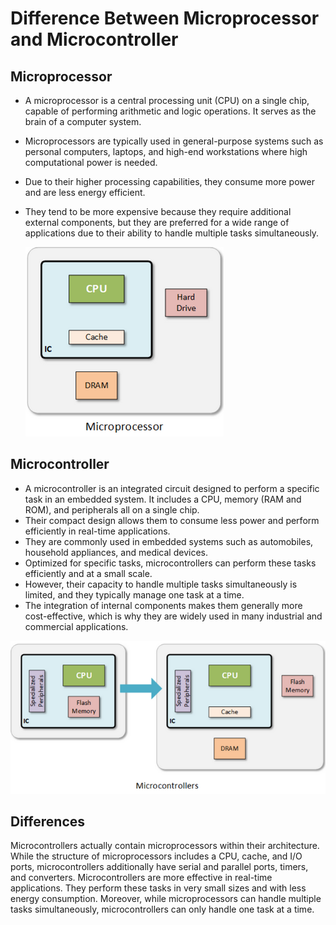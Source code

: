 # Difference Between Microprocessor and Microcontroller


## Microprocessor

- A microprocessor is a central processing unit (CPU) on a single chip, capable of performing arithmetic and logic operations. It serves as the brain of a computer system.
- Microprocessors are typically used in general-purpose systems such as personal computers, laptops, and high-end workstations where high computational power is needed.
- Due to their higher processing capabilities, they consume more power and are less energy efficient.
- They tend to be more expensive because they require additional external components, but they are preferred for a wide range of applications due to their ability to handle multiple tasks simultaneously.

  ![Microprocess Image](/images/microprocessor.png)


## Microcontroller

- A microcontroller is an integrated circuit designed to perform a specific task in an embedded system. It includes a CPU, memory (RAM and ROM), and peripherals all on a single chip.
- Their compact design allows them to consume less power and perform efficiently in real-time applications.
- They are commonly used in embedded systems such as automobiles, household appliances, and medical devices.
- Optimized for specific tasks, microcontrollers can perform these tasks efficiently and at a small scale.
- However, their capacity to handle multiple tasks simultaneously is limited, and they typically manage one task at a time.
- The integration of internal components makes them generally more cost-effective, which is why they are widely used in many industrial and commercial applications.

![Microprocess Image](/images/microcontrollers.png)

## Differences

Microcontrollers actually contain microprocessors within their architecture. While the structure of microprocessors includes a CPU, cache, and I/O ports, microcontrollers additionally have serial and parallel ports, timers, and converters. Microcontrollers are more effective in real-time applications. They perform these tasks in very small sizes and with less energy consumption. Moreover, while microprocessors can handle multiple tasks simultaneously, microcontrollers can only handle one task at a time.